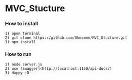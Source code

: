 # MVC_Stucture
### How to install
    1) open terminal
    2) git clone https://github.com/Ohmsmmm/MVC_Stucture.git
    3) npm install
### How to run
    1) node server.js
    2) use [Swagger](http://localhost:1150/api-docs/)
    3) Happy :D 